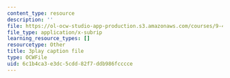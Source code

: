 ```yaml
---
content_type: resource
description: ''
file: https://ol-ocw-studio-app-production.s3.amazonaws.com/courses/9-40-introduction-to-neural-computation-spring-2018/6c1b4ca3e3dc5cdd82f7ddb986fcccce_dNHqd6nGr5o.vtt
file_type: application/x-subrip
learning_resource_types: []
resourcetype: Other
title: 3play caption file
type: OCWFile
uid: 6c1b4ca3-e3dc-5cdd-82f7-ddb986fcccce
---
```

